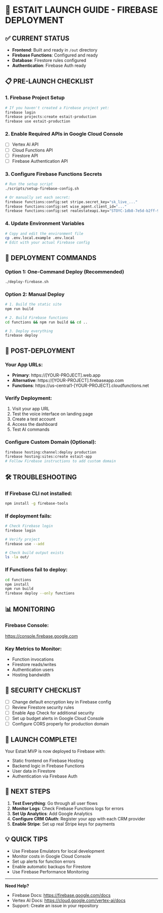 # 🚀 ESTAIT LAUNCH GUIDE - FIREBASE DEPLOYMENT

## ✅ CURRENT STATUS
- **Frontend**: Built and ready in `/out` directory
- **Firebase Functions**: Configured and ready
- **Database**: Firestore rules configured
- **Authentication**: Firebase Auth ready

## 📋 PRE-LAUNCH CHECKLIST

### 1. Firebase Project Setup
```bash
# If you haven't created a Firebase project yet:
firebase login
firebase projects:create estait-production
firebase use estait-production
```

### 2. Enable Required APIs in Google Cloud Console
- [ ] Vertex AI API
- [ ] Cloud Functions API
- [ ] Firestore API
- [ ] Firebase Authentication API

### 3. Configure Firebase Functions Secrets
```bash
# Run the setup script
./scripts/setup-firebase-config.sh

# Or manually set each secret:
firebase functions:config:set stripe.secret_key="sk_live_..."
firebase functions:config:set wise_agent.client_id="..."
firebase functions:config:set realestateapi.key="STOYC-1db8-7e5d-b2ff-92045cf12576"
```

### 4. Update Environment Variables
```bash
# Copy and edit the environment file
cp .env.local.example .env.local
# Edit with your actual Firebase config
```

## 🚀 DEPLOYMENT COMMANDS

### Option 1: One-Command Deploy (Recommended)
```bash
./deploy-firebase.sh
```

### Option 2: Manual Deploy
```bash
# 1. Build the static site
npm run build

# 2. Build Firebase functions
cd functions && npm run build && cd ..

# 3. Deploy everything
firebase deploy
```

## 🔗 POST-DEPLOYMENT

### Your App URLs:
- **Primary**: https://[YOUR-PROJECT].web.app
- **Alternative**: https://[YOUR-PROJECT].firebaseapp.com
- **Functions**: https://us-central1-[YOUR-PROJECT].cloudfunctions.net

### Verify Deployment:
1. Visit your app URL
2. Test the voice interface on landing page
3. Create a test account
4. Access the dashboard
5. Test AI commands

### Configure Custom Domain (Optional):
```bash
firebase hosting:channel:deploy production
firebase hosting:sites:create estait-app
# Follow Firebase instructions to add custom domain
```

## 🛠️ TROUBLESHOOTING

### If Firebase CLI not installed:
```bash
npm install -g firebase-tools
```

### If deployment fails:
```bash
# Check Firebase login
firebase login

# Verify project
firebase use --add

# Check build output exists
ls -la out/
```

### If Functions fail to deploy:
```bash
cd functions
npm install
npm run build
firebase deploy --only functions
```

## 📊 MONITORING

### Firebase Console:
https://console.firebase.google.com

### Key Metrics to Monitor:
- Function invocations
- Firestore reads/writes
- Authentication users
- Hosting bandwidth

## 🔐 SECURITY CHECKLIST

- [ ] Change default encryption key in Firebase config
- [ ] Review Firestore security rules
- [ ] Enable App Check for additional security
- [ ] Set up budget alerts in Google Cloud Console
- [ ] Configure CORS properly for production domain

## 🎉 LAUNCH COMPLETE!

Your Estait MVP is now deployed to Firebase with:
- Static frontend on Firebase Hosting
- Backend logic in Firebase Functions
- User data in Firestore
- Authentication via Firebase Auth

## 📝 NEXT STEPS

1. **Test Everything**: Go through all user flows
2. **Monitor Logs**: Check Firebase Functions logs for errors
3. **Set Up Analytics**: Add Google Analytics
4. **Configure CRM OAuth**: Register your app with each CRM provider
5. **Enable Stripe**: Set up real Stripe keys for payments

## 💡 QUICK TIPS

- Use Firebase Emulators for local development
- Monitor costs in Google Cloud Console
- Set up alerts for function errors
- Enable automatic backups for Firestore
- Use Firebase Performance Monitoring

---

**Need Help?**
- Firebase Docs: https://firebase.google.com/docs
- Vertex AI Docs: https://cloud.google.com/vertex-ai/docs
- Support: Create an issue in your repository